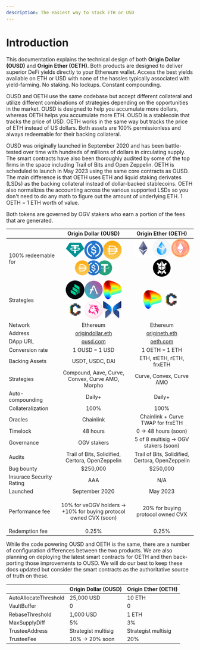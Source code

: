 ```yaml
---
description: The easiest way to stack ETH or USD
---
```


# Introduction

This documentation explains the technical design of both **Origin Dollar (OUSD)** and **Origin Ether (OETH)**. Both products are designed to deliver superior DeFi yields directly to your Ethereum wallet. Access the best yields available on ETH or USD with none of the hassles typically associated with yield-farming. No staking. No lockups. Constant compounding.

OUSD and OETH use the same codebase but accept different collateral and utilize different combinations of strategies depending on the opportunities in the market. OUSD is designed to help you accumulate more dollars, whereas OETH helps you accumulate more ETH. OUSD is a stablecoin that tracks the price of USD. OETH works in the same way but tracks the price of ETH instead of US dollars. Both assets are 100% permissionless and always redeemable for their backing collateral.

OUSD was originally launched in September 2020 and has been battle-tested over time with hundreds of millions of dollars in circulating supply. The smart contracts have also been thoroughly audited by some of the top firms in the space including Trail of Bits and Open Zeppelin. OETH is scheduled to launch in May 2023 using the same core contracts as OUSD. The main difference is that OETH uses ETH and liquid staking derivates (LSDs) as the backing collateral instead of dollar-backed stablecoins. OETH also normalizes the accounting across the various supported LSDs so you don't need to do any math to figure out the amount of underlying ETH. 1 OETH = 1 ETH worth of value.

Both tokens are governed by OGV stakers who earn a portion of the fees that are generated.

|                          |                                                                                                     Origin Dollar (OUSD)                                                                                                    |                                                                        Origin Ether (OETH)                                                                       |
| ------------------------ | :-------------------------------------------------------------------------------------------------------------------------------------------------------------------------------------------------------------------------: | :--------------------------------------------------------------------------------------------------------------------------------------------------------------: |
| 100% redeemable for      |                             ![USDT](<.gitbook/assets/image (6).png>)![USDC](<.gitbook/assets/image (17).png>)![DAI](<.gitbook/assets/image (11).png>) ![](<.gitbook/assets/image (1) (1).png>)                              | ![ETH](<.gitbook/assets/image (1) (2).png>)![stETH](<.gitbook/assets/image (7).png>)![rETH](<.gitbook/assets/image (2).png>)![frxETH](.gitbook/assets/image.png) |
| Strategies               | ![](<.gitbook/assets/image (13).png>)![](<.gitbook/assets/image (8).png>)![](<.gitbook/assets/image (4).png>)![](<.gitbook/assets/image (5).png>)![](<.gitbook/assets/image (18).png>)![](<.gitbook/assets/image (15).png>) |                                             ![](<.gitbook/assets/image (4).png>)![](<.gitbook/assets/image (5).png>)                                             |
| Network                  |                                                                                                           Ethereum                                                                                                          |                                                                             Ethereum                                                                             |
| Address                  |                                                                              [origindollar.eth](https://etherscan.com/address/origindollar.eth)                                                                             |                                                    [origineth.eth](https://etherscan.io/address/origineth.eth)                                                   |
| DApp URL                 |                                                                                               [ousd.com](https://www.ousd.com)                                                                                              |                                                                 [oeth.com](https://www.oeth.com)                                                                 |
| Conversion rate          |                                                                                                        1 OUSD = 1 USD                                                                                                       |                                                                          1 OETH = 1 ETH                                                                          |
| Backing Assets           |                                                                                                       USDT, USDC, DAI                                                                                                       |                                                                     ETH, stETH, rETH, frxETH                                                                     |
| Strategies               |                                                                                       Compound, Aave, Curve, Convex, Curve AMO, Morpho                                                                                      |                                                                     Curve, Convex, Curve AMO                                                                     |
| Auto-compounding         |                                                                                                            Daily+                                                                                                           |                                                                              Daily+                                                                              |
| Collateralization        |                                                                                                             100%                                                                                                            |                                                                               100%                                                                               |
| Oracles                  |                                                                                                          Chainlink                                                                                                          |                                                                 Chainlink + Curve TWAP for frxETH                                                                |
| Timelock                 |                                                                                                           48 hours                                                                                                          |                                                                       0 -> 48 hours (soon)                                                                       |
| Governance               |                                                                                                          OGV stakers                                                                                                        |                                                               5 of 8 multisig -> OGV stakers (soon)                                                              |
| Audits                   |                                                                                       Trail of Bits, Solidified, Certora, OpenZeppelin                                                                                      |                                                         Trail of Bits, Solidified, Certora, OpenZeppelin                                                         |
| Bug bounty               |                                                                                                           $250,000                                                                                                          |                                                                             $250,000                                                                             |
| Insurace Security Rating |                                                                                                             AAA                                                                                                             |                                                                                N/A                                                                               |
| Launched                 |                                                                                                        September 2020                                                                                                       |                                                                             May 2023                                                                             |
| Performance fee          |                                                                        <p>10% for veOGV holders -> <br> +10% for buying protocol owned CVX (soon)</p>                                                                       |                                                                 20% for buying protocol owned CVX                                                                |
| Redemption fee           |                                                                                                            0.25%                                                                                                            |                                                                               0.25%                                                                              |

While the code powering OUSD and OETH is the same, there are a number of configuration differences between the two products. We are also planning on deploying the latest smart contracts for OETH and then back-porting those improvements to OUSD.  We will do our best to keep these docs updated but consider the smart contracts as the authoritative source of truth on these.

|                       | Origin Dollar (OUSD) | Origin Ether (OETH) |
| --------------------- | -------------------- | ------------------- |
| AutoAllocateThreshold | 25,000 USD           | 10 ETH              |
| VaultBuffer           | 0                    | 0                   |
| RebaseThreshold       | 1,000 USD            | 1 ETH               |
| MaxSupplyDiff         | 5%                   | 3%                  |
| TrusteeAddress        | Strategist multisig  | Strategist multisig |
| TrusteeFee            | 10% -> 20% soon      | 20%                 |

